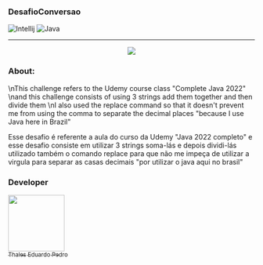 ### DesafioConversao
![Intellij](https://img.shields.io/badge/IntelliJ_IDEA-000000.svg?style=for-the-badge&logo=intellij-idea&logoColor=white)
![Java](https://img.shields.io/badge/Java-ED8B00?style=for-the-badge&logo=openjdk&logoColor=white)

---

<p align="center">
<img src="https://img.shields.io/badge/Status-Complete-green20%25">
</p>

### About:

\nThis challenge refers to the Udemy course class "Complete Java 2022"
\nand this challenge consists of using 3 strings add them together and then divide them 
\nI also used the replace command so that it doesn't prevent me from using the comma to separate the decimal places "because I use Java here in Brazil"

Esse desafio é referente a aula do curso da Udemy "Java 2022 completo"
e esse desafio consiste em utilizar 3 strings soma-lás e depois dividi-lás
utilizado também o comando replace para que não me impeça de utilizar a virgula para separar as casas decimais "por utilizar o java aqui no brasil"

### Developer

 [<img loading="lazy" src="https://avatars.githubusercontent.com/u/89024257?v=4" width=115><br><sub>Thales Eduardo Pedro</sub>](https://github.com/thales32k0)
 
